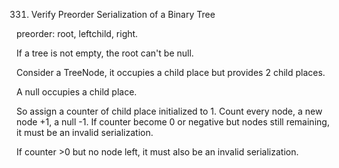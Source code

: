 331. Verify Preorder Serialization of a Binary Tree

preorder: root, leftchild, right.

If a tree is not empty, the root can't be null.

Consider a TreeNode, it occupies a child place but provides 2 child places.

A null occupies a child place.

So assign a counter of child place initialized to 1. Count every node, a new node +1, a null -1. If counter become 0 or negative but nodes still remaining, it must be an invalid serialization. 

If counter >0 but no node left, it must also be an invalid serialization.
